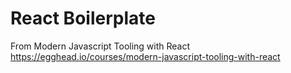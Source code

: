 # React Boilerplate
From  Modern Javascript Tooling with React
https://egghead.io/courses/modern-javascript-tooling-with-react